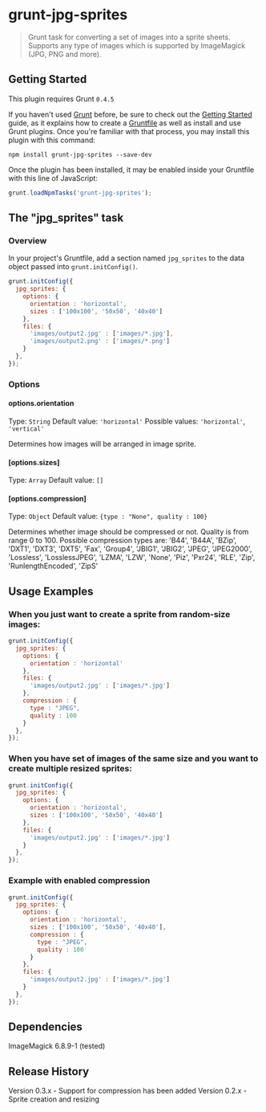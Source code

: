 # grunt-jpg-sprites

> Grunt task for converting a set of images into a sprite sheets. Supports any type of images which is supported by ImageMagick (JPG, PNG and more).

## Getting Started
This plugin requires Grunt `0.4.5`

If you haven't used [Grunt](http://gruntjs.com/) before, be sure to check out the [Getting Started](http://gruntjs.com/getting-started) guide, as it explains how to create a [Gruntfile](http://gruntjs.com/sample-gruntfile) as well as install and use Grunt plugins. Once you're familiar with that process, you may install this plugin with this command:

```shell
npm install grunt-jpg-sprites --save-dev
```

Once the plugin has been installed, it may be enabled inside your Gruntfile with this line of JavaScript:

```js
grunt.loadNpmTasks('grunt-jpg-sprites');
```

## The "jpg_sprites" task

### Overview
In your project's Gruntfile, add a section named `jpg_sprites` to the data object passed into `grunt.initConfig()`.

```js
grunt.initConfig({
  jpg_sprites: {
    options: {
      orientation : 'horizontal',
      sizes : ['100x100', '50x50', '40x40']
    },
    files: {
      'images/output2.jpg' : ['images/*.jpg'],
      'images/output2.png' : ['images/*.png']
    }
  },
});
```

### Options

#### options.orientation
Type: `String`
Default value: `'horizontal'`
Possible values: `'horizontal'`, `'vertical'`

Determines how images will be arranged in image sprite.

#### [options.sizes]
Type: `Array`
Default value: `[]`


#### [options.compression]
Type: `Object`
Default value: `{type : "None", quality : 100}`

Determines whether image should be compressed or not. Quality is from range 0 to 100. Possible compression types are:
'B44', 'B44A', 'BZip', 'DXT1', 'DXT3', 'DXT5', 'Fax', 'Group4', 'JBIG1',
'JBIG2', 'JPEG', 'JPEG2000', 'Lossless', 'LosslessJPEG', 'LZMA', 'LZW',
'None', 'Piz', 'Pxr24', 'RLE', 'Zip', 'RunlengthEncoded', 'ZipS'

## Usage Examples

### When you just want to create a sprite from random-size images:

```js
grunt.initConfig({
  jpg_sprites: {
    options: {
      orientation : 'horizontal'
    },
    files: {
      'images/output2.jpg' : ['images/*.jpg']
    },
    compression : {
      type : "JPEG",
      quality : 100
    }
  },
});
```

### When you have set of images of the same size and you want to create multiple resized sprites:

```js
grunt.initConfig({
  jpg_sprites: {
    options: {
      orientation : 'horizontal',
      sizes : ['100x100', '50x50', '40x40']
    },
    files: {
      'images/output2.jpg' : ['images/*.jpg']
    }
  },
});
```

### Example with enabled compression

```js
grunt.initConfig({
  jpg_sprites: {
    options: {
      orientation : 'horizontal',
      sizes : ['100x100', '50x50', '40x40'],
      compression : {
        type : "JPEG",
      	quality : 100
      }
    },
    files: {
      'images/output2.jpg' : ['images/*.jpg']
    }
  },
});
```

## Dependencies
ImageMagick 6.8.9-1 (tested)

## Release History
Version 0.3.x - Support for compression has been added
Version 0.2.x - Sprite creation and resizing
